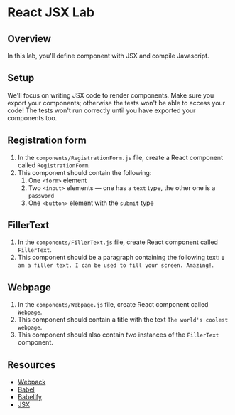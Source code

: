 # React JSX Lab

## Overview

In this lab, you'll define component with JSX and compile Javascript. 

## Setup

We'll focus on writing JSX code to render components. Make sure you export your components; otherwise the
tests won't be able to access your code! The tests won't run correctly until you have exported your components too. 

## Registration form
1. In the `components/RegistrationForm.js` file, create a React component called `RegistrationForm`.
2. This component should contain the following:
    1. One `<form>` element
    2. Two `<input>` elements — one has a `text` type, the other one is a `password`
    3. One `<button>` element with the `submit` type
    
## FillerText
1. In the `components/FillerText.js` file, create React component called `FillerText`.
2. This component should be a paragraph containing the following text: `I am a filler text. I can be used to fill your screen. Amazing!`.

## Webpage
1. In the `components/Webpage.js` file, create React component called `Webpage`.
2. This component should contain a title with the text `The world's coolest webpage`.
3. This component should also contain _two_ instances of the `FillerText` component.

## Resources
- [Webpack][Webpack]
- [Babel](http://babeljs.io/)
- [Babelify][babelify]
- [JSX](https://facebook.github.io/react/docs/jsx-in-depth.html)

[Webpack]: webpack.github.io
[babelify]: https://github.com/babel/babelify
